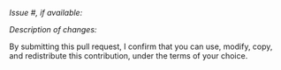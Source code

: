 *Issue #, if available:*

*Description of changes:*


By submitting this pull request, I confirm that you can use, modify, copy,
 and redistribute this contribution, under the terms of your choice.
